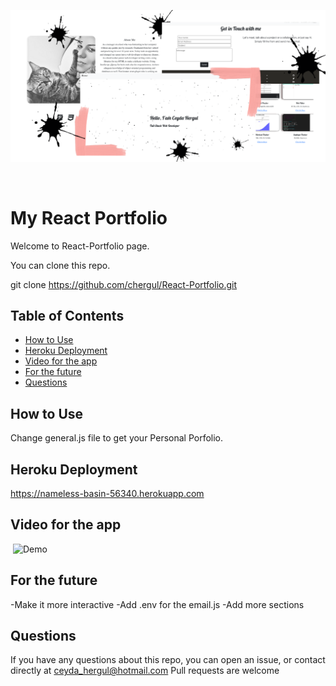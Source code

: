 <p align="center">
  <img src="./Assets/page.png" />
</p>

<br>

# My React Portfolio

Welcome to React-Portfolio page. 

You can clone this repo.

git clone https://github.com/chergul/React-Portfolio.git

## Table of Contents
* [How to Use](#how-to-use)
* [Heroku Deployment](#heroku-deployment)
* [Video for the app](#video-for-the-app)
* [For the future](#for-the-future)
* [Questions](#questions)

## How to Use

Change general.js file to get your Personal Porfolio.

## Heroku Deployment

https://nameless-basin-56340.herokuapp.com

## Video for the app
​
![Demo](./Assets/demo.gif)

## For the future

-Make it more interactive
-Add .env for the email.js
-Add more sections

## Questions
If you have any questions about this repo, you can open an issue, or contact directly at 
ceyda_hergul@hotmail.com
Pull requests are welcome